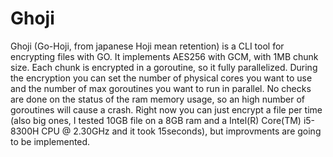 # Ghoji 

Ghoji (Go-Hoji, from japanese Hoji mean retention) is a CLI tool for encrypting files with GO. It implements AES256 with GCM, with 1MB chunk size. 
Each chunk is encrypted in a goroutine, so it fully parallelized. During the encryption you can set the number of physical cores you want to use
and the number of max goroutines you want to run in parallel. No checks are done on the status of the ram memory usage, so an high number of goroutines
will cause a crash. Right now you can just encrypt a file per time (also big ones, I tested 10GB file on a 8GB ram and a Intel(R) Core(TM) i5-8300H CPU @ 2.30GHz and it took 15seconds), but improvments are going to be implemented.
